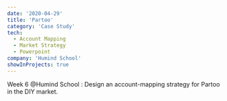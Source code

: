 ```yaml
---
date: '2020-04-29'
title: 'Partoo'
category: 'Case Study'
tech:
  - Account Mapping
  - Market Strategy
  - Powerpoint
company: 'Humind School'
showInProjects: true
---
```


Week 6 @Humind School : Design an account-mapping strategy for Partoo in the DIY market.
